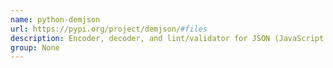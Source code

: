 ```yaml
---
name: python-demjson
url: https://pypi.org/project/demjson/#files
description: Encoder, decoder, and lint/validator for JSON (JavaScript Object Notation) compliant with RFC 4627.
group: None
---
```

